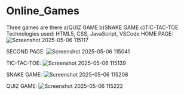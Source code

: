 # Online_Games
Three games are there a)QUIZ GAME b)SNAKE GAME c)TIC-TAC-TOE
Technologies used: HTML5, CSS, JavaScript, VSCode
HOME PAGE:
![Screenshot 2025-05-06 115117](https://github.com/user-attachments/assets/cd62f71b-e71d-4b99-98ef-73cc8dae3622)

SECOND PAGE:
![Screenshot 2025-05-06 115041](https://github.com/user-attachments/assets/9c0a0797-6edf-4867-887a-5cba6054457f)

TIC-TAC-TOE:
![Screenshot 2025-05-06 115139](https://github.com/user-attachments/assets/e8b16b02-94ca-491c-b312-c0ca44619169)

SNAKE GAME:
![Screenshot 2025-05-06 115208](https://github.com/user-attachments/assets/9621354f-ffb5-4a89-9266-20c6b986c8be)

QUIZ GAME:
![Screenshot 2025-05-06 115222](https://github.com/user-attachments/assets/545928f5-3b80-4f90-9781-fe9bf2c47123)




